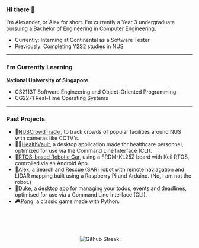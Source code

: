### Hi there 👋

I'm Alexander, or Alex for short. I'm currently a Year 3 undergraduate pursuing a Bachelor of Engineering in Computer Engineering.

* Currently: Interning at Continental as a Software Tester
* Previously: Completing Y2S2 studies in NUS
---
### I'm Currently Learning

**National University of Singapore**

* CS2113T Software Engineering and Object-Oriented Programming
* CG2271 Real-Time Operating Systems
---
### Past Projects

* 👥[NUSCrowdTrackr](https://github.com/AlexanderTanJunAn/NUSCrowdTrackr-Orbital), to track crowds of popular facilities around NUS with cameras like CCTV's.
* 👩‍⚕️[HealthVault](https://alexandertanjunan.github.io/tp/), a desktop application made for healthcare personnel, optimized for use via the Command Line Interface (CLI).
* 🚗[RTOS-based Robotic Car](https://github.com/AlexanderTanJunAn/CG2271), using a FRDM-KL25Z board with Keil RTOS, controlled via an Android App.
* 🤖[Alex](https://github.com/AlexanderTanJunAn/AlexBot-B02-6A), a Search and Rescue (SAR) robot with remote naviagation and LIDAR mapping built using a Raspberry Pi and Arduino. (No, I am not the robot.)
* 📅[Duke](https://alexandertanjunan.github.io/ip/), a desktop app for managing your todos, events and deadlines, optimised for use via a Command Line Interface (CLI).
* 🎮[Pong](https://github.com/AlexanderTanJunAn/Pong), a classic game made with Python.

<br>
<br>
<br>

<p align="center">
  <img src="https://github-readme-streak-stats.herokuapp.com/?user=AlexanderTanJunAn" alt="Github Streak" />
  </p>


<!--
**AlexanderTanJunAn/AlexanderTanJunAn** is a ✨ _special_ ✨ repository because its `README.md` (this file) appears on your GitHub profile.

Here are some ideas to get you started:

- 🔭 I’m currently working on ...
- 🌱 I’m currently learning ...
- 👯 I’m looking to collaborate on ...
- 🤔 I’m looking for help with ...
- 💬 Ask me about ...
- 📫 How to reach me: ...
- 😄 Pronouns: ...
- ⚡ Fun fact: ...
-->
